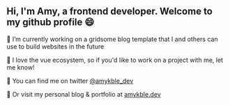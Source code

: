 ## Hi, I'm Amy, a frontend developer. Welcome to my github profile 😄

🔧 I’m currently working on a gridsome blog template that I and others can use to build websites in the future

💚 I love the vue ecosystem, so if you'd like to work on a project with me, let me know!

🐣 You can find me on twitter [@amykble_dev](https://twitter.com/amykble_dev)

👀 Or visit my personal blog & portfolio at [amykble.dev](https://amykble.dev)
